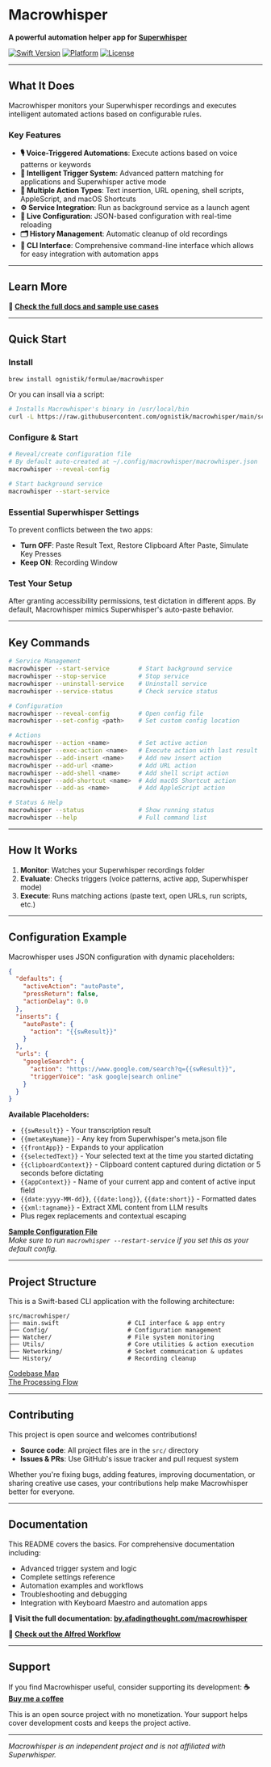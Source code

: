 # Macrowhisper

**A powerful automation helper app for [Superwhisper](https://superwhisper.com/?via=robert)**

[![Swift Version](https://img.shields.io/badge/Swift-6.1.2-orange.svg)](https://swift.org)
[![Platform](https://img.shields.io/badge/Platform-macOS-blue.svg)](https://www.apple.com/macos/)
[![License](https://img.shields.io/badge/License-GMT-blue.svg)](LICENSE)

---
## What It Does
Macrowhisper monitors your Superwhisper recordings and executes intelligent automated actions based on configurable rules.

### Key Features
- ****🎙️ Voice-Triggered Automations****: Execute actions based on voice patterns or keywords
- ****🧠 Intelligent Trigger System****: Advanced pattern matching for applications and Superwhisper active mode
- ****📝 Multiple Action Types****: Text insertion, URL opening, shell scripts, AppleScript, and macOS Shortcuts
- ****⚙️ Service Integration****: Run as background service as a launch agent
- ****🔄 Live Configuration****: JSON-based configuration with real-time reloading
- ****🗂️ History Management****: Automatic cleanup of old recordings
- ****🔌 CLI Interface****: Comprehensive command-line interface which allows for easy integration with automation apps

---
## Learn More
**📖 [Check the full docs and sample use cases](https://by.afadingthought.com/macrowhisper)**

---
## Quick Start

### Install
```bash
brew install ognistik/formulae/macrowhisper
```

Or you can insall via a script:
```bash
# Installs Macrowhisper's binary in /usr/local/bin
curl -L https://raw.githubusercontent.com/ognistik/macrowhisper/main/scripts/install.sh | sudo sh
```

### Configure & Start
```bash
# Reveal/create configuration file
# By default auto-created at ~/.config/macrowhisper/macrowhisper.json
macrowhisper --reveal-config

# Start background service
macrowhisper --start-service
```

### Essential Superwhisper Settings
To prevent conflicts between the two apps:
- **Turn OFF**: Paste Result Text, Restore Clipboard After Paste, Simulate Key Presses
- **Keep ON**: Recording Window

### Test Your Setup
After granting accessibility permissions, test dictation in different apps. By default, Macrowhisper mimics Superwhisper's auto-paste behavior.

---
## Key Commands

```bash
# Service Management
macrowhisper --start-service        # Start background service
macrowhisper --stop-service         # Stop service
macrowhisper --uninstall-service    # Uninstall service
macrowhisper --service-status       # Check service status

# Configuration
macrowhisper --reveal-config        # Open config file
macrowhisper --set-config <path>    # Set custom config location

# Actions
macrowhisper --action <name>        # Set active action
macrowhisper --exec-action <name>   # Execute action with last result
macrowhisper --add-insert <name>    # Add new insert action
macrowhisper --add-url <name>       # Add URL action
macrowhisper --add-shell <name>     # Add shell script action
macrowhisper --add-shortcut <name>  # Add macOS Shortcut action
macrowhisper --add-as <name>        # Add AppleScript action

# Status & Help
macrowhisper --status               # Show running status
macrowhisper --help                 # Full command list
```

---
## How It Works
1. **Monitor**: Watches your Superwhisper recordings folder
2. **Evaluate**: Checks triggers (voice patterns, active app, Superwhisper mode)
3. **Execute**: Runs matching actions (paste text, open URLs, run scripts, etc.)

---
## Configuration Example
Macrowhisper uses JSON configuration with dynamic placeholders:

```json
{
  "defaults": {
    "activeAction": "autoPaste",
    "pressReturn": false,
    "actionDelay": 0.0
  },
  "inserts": {
    "autoPaste": {
      "action": "{{swResult}}"
    }
  },
  "urls": {
    "googleSearch": {
      "action": "https://www.google.com/search?q={{swResult}}",
      "triggerVoice": "ask google|search online"
    }
  }
}
```

**Available Placeholders:**
- `{{swResult}}` - Your transcription result
- `{{metaKeyName}}` - Any key from Superwhisper's meta.json file
- `{{frontApp}}` - Expands to your application
- `{{selectedText}}` - Your selected text at the time you started dictating
- `{{clipboardContext}}` - Clipboard content captured during dictation or 5 seconds before dictating
- `{{appContext}}` - Name of your current app and content of active input field
- `{{date:yyyy-MM-dd}}`, `{{date:long}}`, `{{date:short}}` - Formatted dates
- `{{xml:tagname}}` - Extract XML content from LLM results
- Plus regex replacements and contextual escaping

**[Sample Configuration File](https://github.com/ognistik/macrowhisper/blob/main/samples/macrowhisper.json)**  
*Make sure to run `macrowhisper --restart-service` if you set this as your default config.*

---
## Project Structure
This is a Swift-based CLI application with the following architecture:

```
src/macrowhisper/
├── main.swift                   # CLI interface & app entry
├── Config/                      # Configuration management
├── Watcher/                     # File system monitoring
├── Utils/                       # Core utilities & action execution
├── Networking/                  # Socket communication & updates
└── History/                     # Recording cleanup
```

[Codebase Map](https://github.com/ognistik/macrowhisper/blob/main/src/CODEBASE_MAP.md)  
[The Processing Flow](https://github.com/ognistik/macrowhisper/blob/main/src/PROCESSING_FLOW.md)

---
## Contributing
This project is open source and welcomes contributions! 

- **Source code**: All project files are in the `src/` directory
- **Issues & PRs**: Use GitHub's issue tracker and pull request system

Whether you're fixing bugs, adding features, improving documentation, or sharing creative use cases, your contributions help make Macrowhisper better for everyone.

---
## Documentation

This README covers the basics. For comprehensive documentation including:
- Advanced trigger system and logic
- Complete settings reference  
- Automation examples and workflows
- Troubleshooting and debugging
- Integration with Keyboard Maestro and automation apps

**📖 Visit the full documentation: [by.afadingthought.com/macrowhisper](https://by.afadingthought.com/macrowhisper)**

**💫 [Check out the Alfred Workflow](https://github.com/ognistik/macrowhisper/tree/main/alfred)**

---
## Support
If you find Macrowhisper useful, consider supporting its development:
**☕ [Buy me a coffee](https://buymeacoffee.com/afadingthought/)**

This is an open source project with no monetization. Your support helps cover development costs and keeps the project active.

---
*Macrowhisper is an independent project and is not affiliated with Superwhisper.* 